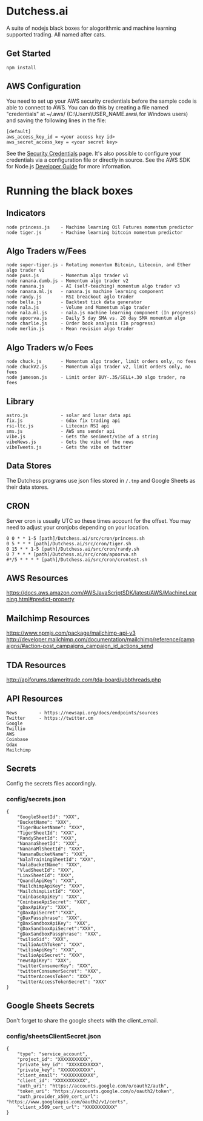 # Dutchess.ai

A suite of nodejs black boxes for alogorithmic and machine learning supported trading. All named after cats.

## Get Started

    npm install

## AWS Configuration

You need to set up your AWS security credentials before the sample code is able
to connect to AWS. You can do this by creating a file named "credentials" at ~/.aws/
(C:\Users\USER_NAME\.aws\ for Windows users) and saving the following lines in the file:

```
[default]
aws_access_key_id = <your access key id>
aws_secret_access_key = <your secret key>
```

See the [Security Credentials](http://aws.amazon.com/security-credentials) page.
It's also possible to configure your credentials via a configuration file or
directly in source. See the AWS SDK for Node.js [Developer Guide](http://docs.aws.amazon.com/AWSJavaScriptSDK/guide/node-configuring.html)
for more information.

# Running the black boxes

## Indicators

    node princess.js    - Machine learning Oil Futures momentum predictor
    node tiger.js       - Machine learning bitcoin momentum predictor

## Algo Traders w/Fees

    node super-tiger.js - Rotating momentum Bitcoin, Litecoin, and Ether algo trader v1
    node puss.js        - Momentum algo trader v1
    node nanana.dumb.js - Momentum algo trader v2
    node nanana.js      - AI (self-teaching) momentum algo trader v3
    node nanana.ml.js   - nanana.js machine learning component
    node randy.js       - RSI breackout aglo trader
    node bella.js       - Backtest tick data generator
    node nala.js        - Volume and Momentum algo trader
    node nala.ml.js     - nala.js machine learning component (In progress)
    node apoorva.js     - Daily 5 day SMA vs. 20 day SMA momentum algo
    node charlie.js     - Order book analysis (In progress)
    node merlin.js      - Mean revision algo trader

## Algo Traders w/o Fees

    node chuck.js       - Momentum algo trader, limit orders only, no fees
    node chuckV2.js     - Momentum algo trader v2, limit orders only, no fees
    node jameson.js     - Limit order BUY-.35/SELL+.30 algo trader, no fees

## Library

    astro.js            - solar and lunar data api
    fix.js              - Gdax fix trading api
    rsi-ltc.js          - Litecoin RSI api
    sms.js              - AWS sms sender api
    vibe.js             - Gets the seniment/vibe of a string
    vibeNews.js         - Gets the vibe of the news
    vibeTweets.js       - Gets the vibe on twitter

## Data Stores

The Dutchess programs use json files stored in `/.tmp` and Google Sheets as their data stores.

## CRON

Server cron is usually UTC so these times account for the offset. You may need to adjust your cronjobs depending on your location.

```
0 0 * * 1-5 [path]/Dutchess.ai/src/cron/princess.sh
0 5 * * * [path]/Dutchess.ai/src/cron/tiger.sh
0 15 * * 1-5 [path]/Dutchess.ai/src/cron/randy.sh
0 7 * * * [path]/Dutchess.ai/src/cron/apoorva.sh
#*/5 * * * * [path]/Dutchess.ai/src/cron/crontest.sh
```

## AWS Resources

https://docs.aws.amazon.com/AWSJavaScriptSDK/latest/AWS/MachineLearning.html#predict-property

## Mailchimp Resources

https://www.npmjs.com/package/mailchimp-api-v3
http://developer.mailchimp.com/documentation/mailchimp/reference/campaigns/#action-post_campaigns_campaign_id_actions_send

## TDA Resources

http://apiforums.tdameritrade.com/tda-board/ubbthreads.php

## API Resources

    News        - https://newsapi.org/docs/endpoints/sources
    Twitter     - https://twitter.cm
    Google
    Twillio
    AWS
    Coinbase
    Gdax
    Mailchimp

## Secrets

Config the secrets files accordingly.

### config/secrets.json

```
{
    "GoogleSheetId": "XXX",
    "BucketName": "XXX",
    "TigerBucketName": "XXX",
    "TigerSheetId": "XXX",
    "RandySheetId": "XXX",
    "NananaSheetId": "XXX",
    "NananaMlSheetId": "XXX",
    "NananaBucketName": "XXX",
    "NalaTrainingSheetId": "XXX",
    "NalaBucketName": "XXX",
    "VladSheetId": "XXX",
    "LinxSheetId": "XXX",
    "QuandlApiKey": "XXX",
    "MailchimpApiKey": "XXX",
    "MailchimpListId": "XXX",
    "CoinbaseApiKey": "XXX",
    "CoinbaseApiSecret": "XXX",
    "gDaxApiKey": "XXX",
    "gDaxApiSecret":"XXX",
    "gDaxPassphrase": "XXX",
    "gDaxSandboxApiKey": "XXX",
    "gDaxSandboxApiSecret":"XXX",
    "gDaxSandboxPassphrase": "XXX",
    "twilioSid": "XXX",
    "twilioAuthToken": "XXX",
    "twilioApiKey": "XXX",
    "twilioApiSecret": "XXX",
    "newsApiKey": "XXX",
    "twitterConsumerKey": "XXX",
    "twitterConsumerSecret": "XXX",
    "twitterAccessToken": "XXX",
    "twitterAccessTokenSecret": "XXX"
}
```

## Google Sheets Secrets

Don't forget to share the google sheets with the client_email.

### config/sheetsClientSecret.json

```
{
    "type": "service_account",
    "project_id": "XXXXXXXXXXX",
    "private_key_id": "XXXXXXXXXXX",
    "private_key": "XXXXXXXXXXX",
    "client_email": "XXXXXXXXXXX",
    "client_id": "XXXXXXXXXXX",
    "auth_uri": "https://accounts.google.com/o/oauth2/auth",
    "token_uri": "https://accounts.google.com/o/oauth2/token",
    "auth_provider_x509_cert_url": "https://www.googleapis.com/oauth2/v1/certs",
    "client_x509_cert_url": "XXXXXXXXXXX"
}
```
